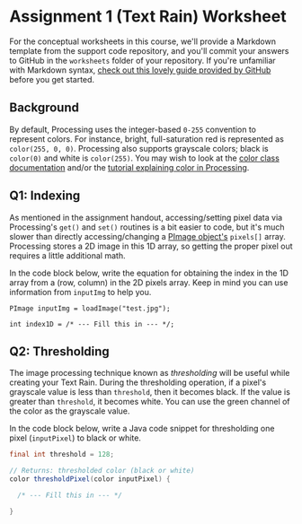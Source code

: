 # Assignment 1 (Text Rain) Worksheet

For the conceptual worksheets in this course, we'll provide a Markdown
template from the support code repository, and you'll commit your answers to
GitHub in the `worksheets` folder of your repository. If you're unfamiliar
with Markdown syntax, [check out this lovely guide provided by
GitHub](https://guides.github.com/features/mastering-markdown/) before you get
started.


## Background

By default, Processing uses the integer-based `0-255` convention to represent
colors. For instance, bright, full-saturation red is represented as
`color(255, 0, 0)`.  Processing also supports grayscale colors; black is
`color(0)` and white is `color(255)`. You may wish to look at the [color class
documentation](https://processing.org/reference/color_.html) and/or the
[tutorial explaining color in
Processing](https://processing.org/tutorials/color/).


## Q1: Indexing

As mentioned in the assignment handout, accessing/setting pixel data via
Processing's `get()` and `set()` routines is a bit easier to code, but it's
much slower than directly accessing/changing a [PImage
object's](https://processing.org/reference/PImage.html) `pixels[]` array.
Processing stores a 2D image in this 1D array, so getting the proper pixel out
requires a little additional math.

In the code block below, write the equation for obtaining the index in the 1D
array from a (row, column) in the 2D pixels array. Keep in mind you can use
information from `inputImg` to help you.

```
PImage inputImg = loadImage("test.jpg");

int index1D = /* --- Fill this in --- */;
```


## Q2: Thresholding

The image processing technique known as *thresholding* will be useful while
creating your Text Rain. During the thresholding operation, if a pixel's
grayscale value is less than `threshold`, then it becomes black. If the
value is greater than `threshold`, it becomes white. You can use the green
channel of the color as the grayscale value.

In the code block below, write a Java code snippet for thresholding one pixel
(`inputPixel`) to black or white.

```java
final int threshold = 128;

// Returns: thresholded color (black or white)
color thresholdPixel(color inputPixel) {

  /* --- Fill this in --- */

}
```
